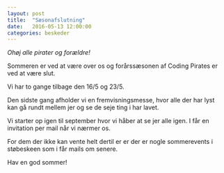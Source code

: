```yaml
---
layout: post
title:  "Sæsonafslutning"
date:   2016-05-13 12:00:00
categories: beskeder
---
```


*Ohøj alle pirater og forældre!*

Sommeren er ved at være over os og forårssæsonen af Coding Pirates er
ved at være slut.

Vi har to gange tilbage den 16/5 og 23/5.

Den sidste gang afholder vi en fremvisningsmesse, hvor alle der har
lyst kan gå rundt mellem jer og se de seje ting i har lavet.

Vi starter op igen til september hvor vi håber at se jer alle igen.
I får en invitation per mail når vi nærmer os.

For dem der ikke kan vente helt dertil er er der er nogle
sommerevents i støbeskeen som i får mails om senere.

Hav en god sommer!
